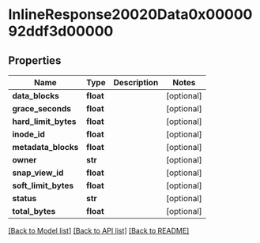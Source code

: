 # InlineResponse20020Data0x0000092ddf3d00000

## Properties
Name | Type | Description | Notes
------------ | ------------- | ------------- | -------------
**data_blocks** | **float** |  | [optional] 
**grace_seconds** | **float** |  | [optional] 
**hard_limit_bytes** | **float** |  | [optional] 
**inode_id** | **float** |  | [optional] 
**metadata_blocks** | **float** |  | [optional] 
**owner** | **str** |  | [optional] 
**snap_view_id** | **float** |  | [optional] 
**soft_limit_bytes** | **float** |  | [optional] 
**status** | **str** |  | [optional] 
**total_bytes** | **float** |  | [optional] 

[[Back to Model list]](../README.md#documentation-for-models) [[Back to API list]](../README.md#documentation-for-api-endpoints) [[Back to README]](../README.md)

